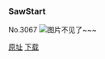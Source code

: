 ### SawStart
No.3067
![图片不见了~~~](https://imgs.xkcd.com/comics/sawstart.png)

[原址](https://xkcd.com//3067) [下载](https://imgs.xkcd.com/comics/sawstart.png)


